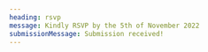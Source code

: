```yaml
---
heading: rsvp
message: Kindly RSVP by the 5th of November 2022
submissionMessage: Submission received!
---
```

